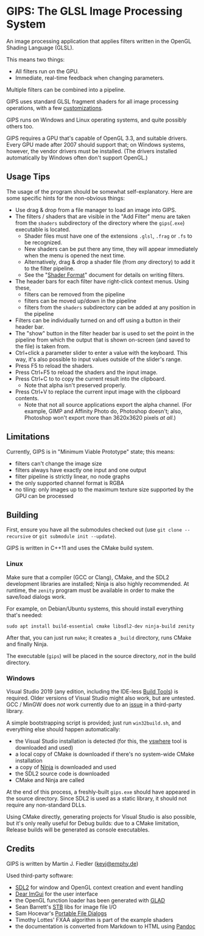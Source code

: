 # GIPS: The GLSL Image Processing System

An image processing application that applies filters
written in the OpenGL Shading Language (GLSL).

This means two things:

- All filters run on the GPU.
- Immediate, real-time feedback when changing parameters.

Multiple filters can be combined into a pipeline.

GIPS uses standard GLSL fragment shaders
for all image processing operations,
with a few [customizations](ShaderFormat.md).

GIPS runs on Windows and Linux operating systems,
and quite possibly others too.

GIPS requires a GPU that's capable of OpenGL 3.3, and suitable drivers.
Every GPU made after 2007 should support that;
on Windows systems, however, the vendor drivers must be installed.
(The drivers installed automatically by Windows often don't support OpenGL.)



## Usage Tips

The usage of the program should be somewhat self-explanatory.
Here are some specific hints for the non-obvious things:

- Use drag & drop from a file manager to load an image into GIPS.
- The filters / shaders that are visible in the "Add Filter" menu
  are taken from the `shaders` subdirectory of the directory
  where the `gips`(`.exe`) executable is located.
  - Shader files must have one of the extensions `.glsl`, `.frag` or `.fs`
    to be recognized.
  - New shaders can be put there any time, they will appear immediately
    when the menu is opened the next time.
  - Alternatively, drag & drop a shader file (from _any_ directory)
    to add it to the filter pipeline.
  - See the "[Shader Format](ShaderFormat.md)" document
    for details on writing filters.
- The header bars for each filter have right-click context menus. Using these,
  - filters can be removed from the pipeline
  - filters can be moved up/down in the pipeline
  - filters from the `shaders` subdirectory can be added
    at any position in the pipeline
- Filters can be individually turned on and off
  using a button in their header bar.
- The "show" button in the filter header bar is used
  to set the point in the pipeline from which the output
  that is shown on-screen (and saved to the file) is taken from.
- Ctrl+click a parameter slider to enter a value with the keyboard.
  This way, it's also possible to input values outside of the slider's range.
- Press F5 to reload the shaders.
- Press Ctrl+F5 to reload the shaders and the input image.
- Press Ctrl+C to to copy the current result into the clipboard.
  - Note that alpha isn't preserved properly.
- Press Ctrl+V to replace the current input image with the clipboard contents.
  - Note that not all source applications export the alpha channel.
    (For example, GIMP and Affinity Photo do, Photoshop doesn't; 
    also, Photoshop won't export more than 3620x3620 pixels *at all*.)



## Limitations

Currently, GIPS is in "Minimum Viable Prototype" state; this means:

- filters can't change the image size
- filters always have exactly one input and one output
- filter pipeline is strictly linear, no node graphs
- the only supported channel format is RGBA
- no tiling: only images up to the maximum texture size supported by the GPU
  can be processed



## Building

First, ensure you have all the submodules checked out
(use `git clone --recursive` or `git submodule init --update`).

GIPS is written in C++11 and uses the CMake build system.

### Linux

Make sure that a compiler (GCC or Clang), CMake,
and the SDL2 development libraries are installed;
Ninja is also highly recommended.
At runtime, the `zenity` program must be available
in order to make the save/load dialogs work.

For example, on Debian/Ubuntu systems,
this should install everything that's needed:

    sudo apt install build-essential cmake libsdl2-dev ninja-build zenity

After that, you can just run `make`;
it creates a `_build` directory, runs CMake and finally Ninja.

The executable (`gips`) will be placed in the source directory,
*not* in the build directory.

### Windows

Visual Studio 2019 (any edition, including the IDE-less
[Build Tools](https://visualstudio.microsoft.com/thank-you-downloading-visual-studio/?sku=BuildTools&rel=16))
is required. Older versions of Visual Studio might also work, but are untested.
GCC / MinGW does *not* work currently due to an
[issue](https://github.com/samhocevar/portable-file-dialogs/issues/50)
in a third-party library.

A simple bootstrapping script is provided; just run `win32build.sh`,
and everything else should happen automatically:

- the Visual Studio installation is detected
  (for this, the [vswhere](https://github.com/microsoft/vswhere) tool
  is downloaded and used)
- a local copy of CMake is downloaded if there's no system-wide CMake installation
- a copy of [Ninja](https://ninja-build.org) is downloaded and used
- the SDL2 source code is downloaded
- CMake and Ninja are called

At the end of this process, a freshly-built `gips.exe` should have appeared
in the source directory. Since SDL2 is used as a static library,
it should not require any non-standard DLLs.

Using CMake directly, generating projects for Visual Studio is also possible,
but it's only really useful for Debug builds: due to a CMake limitation,
Release builds will be generated as console executables.


## Credits

GIPS is written by Martin J. Fiedler (<keyj@emphy.de>)

Used third-party software:

- [SDL2](https://www.libsdl.org)
  for window and OpenGL context creation and event handling
- [Dear ImGui](https://github.com/ocornut/imgui)
  for the user interface
- the OpenGL function loader has been generated with
  [GLAD](https://glad.dav1d.de/)
- Sean Barrett's [STB](https://github.com/nothings/stb) libs
  for image file I/O
- Sam Hocevar's [Portable File Dialogs](https://github.com/samhocevar/portable-file-dialogs)
- Timothy Lottes' FXAA algorithm is part of the example shaders
- the documentation is converted from Markdown to HTML using [Pandoc](https://pandoc.org/)
